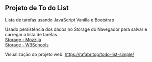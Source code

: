 ## Projeto de To do List

Lista de tarefas usando JavaScript Vanilla e Bootstrap

Usado persistência dos dados no Storage do Navegador para salvar e carregar a lista de tarefas  
<a href="https://developer.mozilla.org/en-US/docs/Web/API/Storage/clear" target="_blank">Storage - Mozzila</a>  
<a href="https://www.w3schools.com/html/html5_webstorage.asp" target="_blank">Storage - W3Schools</a>


Visualização do projeto web: 
<a href="https://rafabr.top/todo-list-simple/" target="_blank">https://rafabr.top/todo-list-simple/</a>

